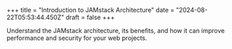 +++
title = "Introduction to JAMstack Architecture"
date = "2024-08-22T05:53:44.450Z"
draft = false
+++

  Understand the JAMstack architecture, its benefits, and how it can improve performance and security for your web projects.
        